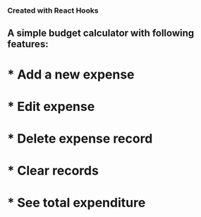 ### Created with React Hooks

## A simple budget calculator with following features:

# \* Add a new expense

# \* Edit expense

# \* Delete expense record

# \* Clear records

# \* See total expenditure

